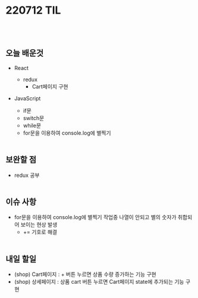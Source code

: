 # 220712 TIL

<br /><br />

## 오늘 배운것

- React

  - redux
    - Cart페이지 구현

- JavaScript
  - if문
  - switch문
  - while문
  - for문을 이용하여 console.log에 별찍기
    <br /><br />

## 보완할 점

- redux 공부
  <br /><br />

## 이슈 사항

- for문을 이용하여 console.log에 별찍기 작업중 나열이 안되고 별의 숫자가 취합되어 보이는 현상 발생
  - += 기호로 해결
    <br /><br />

## 내일 할일

- (shop) Cart페이지 : + 버튼 누르면 상품 수량 증가하는 기능 구현
- (shop) 상세페이지 : 상품 cart 버튼 누르면 Cart페이지 state에 추가되는 기능 구현

